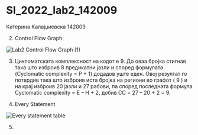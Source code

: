 # SI_2022_lab2_142009
Катерина Калајџиевска 142009

2. Control Flow Graph:

![Lab2 Control Flow Graph (1)](https://user-images.githubusercontent.com/71216158/171938702-2db38172-ef8c-47a6-ba4f-75fe319fce04.jpg)

3. Цикломатската комплексност на кодот е 9. До оваа бројка стигнав така што изброив 8 предикатни јазли и според формулата (Cyclomatic complexity = P + 1) додадов уште еден. Овој резултат го потврдив така што изброив иста бројка на региони во графот ( 9 ) и на крај изброив 20 јазли и 27 рабови, па според последната формула Cyclomatic complexity = Е – Н + 2, добив СС = 27 – 20 + 2 = 9.

4. Every Statement 

![Every statement table](https://user-images.githubusercontent.com/71216158/171940407-65d60def-f363-4a4f-93c3-3f6aff2c8d3f.jpg)


5.

